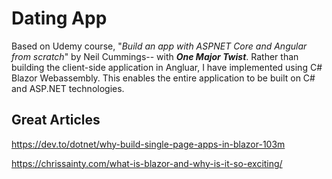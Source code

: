 # Dating App
Based on Udemy course, "*Build an app with ASPNET Core and Angular from scratch*" by Neil Cummings-- with ***One Major Twist***. Rather than building the client-side application in Angluar, I have implemented using C# Blazor Webassembly. This enables the entire application to be built on C# and ASP.NET technologies.

## Great Articles
https://dev.to/dotnet/why-build-single-page-apps-in-blazor-103m

https://chrissainty.com/what-is-blazor-and-why-is-it-so-exciting/
